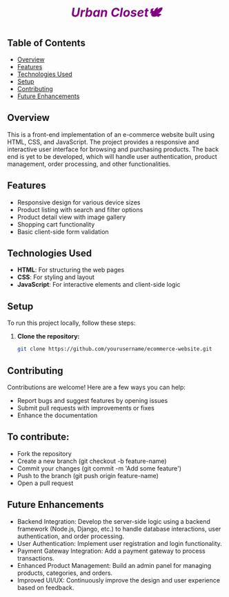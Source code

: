 <div align="center" style="color: purple;">
   <h1><i>Urban Closet🕊️</i></h1>
</div>

## Table of Contents
- [Overview](#overview)
- [Features](#features)
- [Technologies Used](#technologies-used)
- [Setup](#setup)
- [Contributing](#contributing)
- [Future Enhancements](#future-enhancements)

## Overview
This is a front-end implementation of an e-commerce website built using HTML, CSS, and JavaScript. The project provides a responsive and interactive user interface for browsing and purchasing products. The back end is yet to be developed, which will handle user authentication, product management, order processing, and other functionalities.

## Features
- Responsive design for various device sizes
- Product listing with search and filter options
- Product detail view with image gallery
- Shopping cart functionality
- Basic client-side form validation

## Technologies Used
- **HTML**: For structuring the web pages
- **CSS**: For styling and layout
- **JavaScript**: For interactive elements and client-side logic

## Setup
To run this project locally, follow these steps:

1. **Clone the repository:**
   ```bash
   git clone https://github.com/yourusername/ecommerce-website.git


## Contributing
Contributions are welcome! Here are a few ways you can help:

- Report bugs and suggest features by opening issues
- Submit pull requests with improvements or fixes
- Enhance the documentation

## To contribute:

- Fork the repository
- Create a new branch (git checkout -b feature-name)
- Commit your changes (git commit -m 'Add some feature')
- Push to the branch (git push origin feature-name)
- Open a pull request
  
## Future Enhancements
- Backend Integration: Develop the server-side logic using a backend framework (Node.js, Django, etc.) to handle database interactions, user authentication, and order processing.
- User Authentication: Implement user registration and login functionality.
- Payment Gateway Integration: Add a payment gateway to process transactions.
- Enhanced Product Management: Build an admin panel for managing products, categories, and orders.
- Improved UI/UX: Continuously improve the design and user experience based on feedback.

